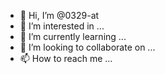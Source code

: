 - 👋 Hi, I’m @0329-at
- 👀 I’m interested in ...
- 🌱 I’m currently learning ...
- 💞️ I’m looking to collaborate on ...
- 📫 How to reach me ...

<!---
0329-at/0329-at is a ✨ special ✨ repository because its `README.md` (this file) appears on your GitHub profile.
You can click the Preview link to take a look at your changes.
--->

